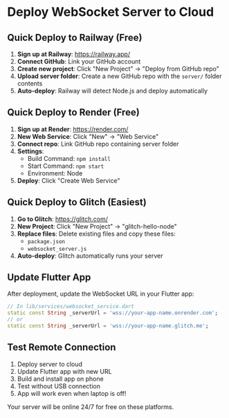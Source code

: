 # Deploy WebSocket Server to Cloud

## Quick Deploy to Railway (Free)

1. **Sign up at Railway**: https://railway.app/
2. **Connect GitHub**: Link your GitHub account
3. **Create new project**: Click "New Project" → "Deploy from GitHub repo"
4. **Upload server folder**: Create a new GitHub repo with the `server/` folder contents
5. **Auto-deploy**: Railway will detect Node.js and deploy automatically

## Quick Deploy to Render (Free)

1. **Sign up at Render**: https://render.com/
2. **New Web Service**: Click "New" → "Web Service"
3. **Connect repo**: Link GitHub repo containing server folder
4. **Settings**:
   - Build Command: `npm install`
   - Start Command: `npm start`
   - Environment: Node
5. **Deploy**: Click "Create Web Service"

## Quick Deploy to Glitch (Easiest)

1. **Go to Glitch**: https://glitch.com/
2. **New Project**: Click "New Project" → "glitch-hello-node"
3. **Replace files**: Delete existing files and copy these files:
   - `package.json`
   - `websocket_server.js`
4. **Auto-deploy**: Glitch automatically runs your server

## Update Flutter App

After deployment, update the WebSocket URL in your Flutter app:

```dart
// In lib/services/websocket_service.dart
static const String _serverUrl = 'wss://your-app-name.onrender.com';
// or
static const String _serverUrl = 'wss://your-app-name.glitch.me';
```

## Test Remote Connection

1. Deploy server to cloud
2. Update Flutter app with new URL
3. Build and install app on phone
4. Test without USB connection
5. App will work even when laptop is off!

Your server will be online 24/7 for free on these platforms.
